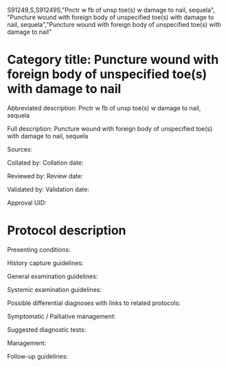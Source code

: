 S91249,S,S91249S,"Pnctr w fb of unsp toe(s) w damage to nail, sequela", "Puncture wound with foreign body of unspecified toe(s) with damage to nail, sequela","Puncture wound with foreign body of unspecified toe(s) with damage to nail"
# Category title: Puncture wound with foreign body of unspecified toe(s) with damage to nail

Abbreviated description: Pnctr w fb of unsp toe(s) w damage to nail, sequela

Full description: Puncture wound with foreign body of unspecified toe(s) with damage to nail, sequela

Sources:

Collated by:
Collation date:

Reviewed by:
Review date:

Validated by:
Validation date:

Approval UID:

# Protocol description

Presenting conditions:

History capture guidelines:

General examination guidelines:

Systemic examination guidelines:

Possible differential diagnoses with links to related protocols:

Symptomatic / Palliative management:

Suggested diagnostic tests:

Management:

Follow-up guidelines:
